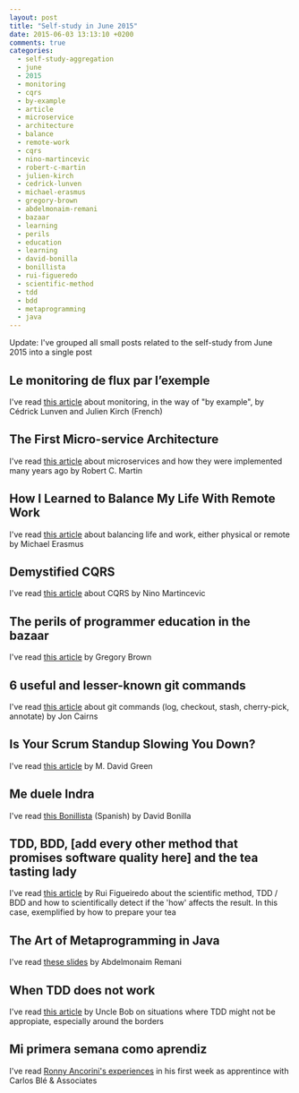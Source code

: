 ```yaml
---
layout: post
title: "Self-study in June 2015"
date: 2015-06-03 13:13:10 +0200
comments: true
categories: 
  - self-study-aggregation
  - june
  - 2015
  - monitoring
  - cqrs
  - by-example
  - article
  - microservice
  - architecture
  - balance
  - remote-work
  - cqrs
  - nino-martincevic
  - robert-c-martin
  - julien-kirch
  - cedrick-lunven
  - michael-erasmus
  - gregory-brown
  - abdelmonaim-remani
  - bazaar
  - learning
  - perils
  - education
  - learning
  - david-bonilla
  - bonillista
  - rui-figueredo
  - scientific-method
  - tdd
  - bdd
  - metaprogramming
  - java
---
```


Update: I've grouped all small posts related to the self-study from June 2015
into a single post


## Le monitoring de flux par l’exemple

I've read [this article][le-monitoring-de-flux-par-lexemple] about monitoring, in the way of "by example", by Cédrick Lunven and Julien Kirch (French)

[le-monitoring-de-flux-par-lexemple]: http://blog.octo.com/le-monitoring-de-flux-par-lexemple/


## The First Micro-service Architecture

I've read [this article][TheFirstMicroserviceArchitecture] about microservices and how they were implemented many years ago by Robert C. Martin

[TheFirstMicroserviceArchitecture]: http://blog.cleancoder.com/uncle-bob/2015/05/28/TheFirstMicroserviceArchitecture.html

## How I Learned to Balance My Life With Remote Work

I've read [this article][balancing-life-remote-work] about balancing life and work, either physical or remote by Michael Erasmus

[balancing-life-remote-work]: https://open.bufferapp.com/remote-work/?utm_content=bufferaa5a2&utm_medium=social&utm_source=twitter.com&utm_campaign=buffer

## Demystified CQRS

I've read [this article][demistified-cqrs] about CQRS by Nino Martincevic

[demistified-cqrs]: https://blog.codecentric.de/en/2015/05/demystified-cqrs/?utm_content=buffer35b18&utm_medium=social&utm_source=twitter.com&utm_campaign=buffer

## The perils of programmer education in the bazaar

I've read [this article][the-perils-of-programmer-education-in-the-bazaar] by Gregory Brown

[the-perils-of-programmer-education-in-the-bazaar]: http://blog.practicingruby.com/2015/06/04/the-perils-of-programmer-education-in-the-bazaar/

## 6 useful and lesser-known git commands

I've read [this article][useful-commands-git] about git commands (log, checkout, stash, cherry-pick, annotate) by Jon Cairns

[useful-commands-git]: http://blog.joncairns.com/2015/05/6-useful-and-lesser-known-git-commands/

## Is Your Scrum Standup Slowing You Down?

I've read [this article][standup-slowing-you-down] by M. David Green 

[standup-slowing-you-down]: http://www.sitepoint.com/scrum-standup-slowing-down/

## Me duele Indra

I've read [this Bonillista][me-duele-indra] (Spanish) by David Bonilla

[me-duele-indra]: http://us2.campaign-archive2.com/?u=374c664073e1a1fa3deca53b4&id=67ce79e01b

## TDD, BDD, [add every other method that promises software quality here] and the tea tasting lady

I've read [this article](https://blinkingcaret.wordpress.com/2012/10/02/tdd-bdd-add-every-other-method-that-promises-software-quality-here-and-the-tea-tasting-lady/) by Rui Figueiredo about the scientific method, TDD / BDD and how to scientifically detect if the 'how' affects the result. In this case, exemplified by how to prepare your tea

## The Art of Metaprogramming in Java

I've read [these slides][metaprogramming-java] by Abdelmonaim Remani

[metaprogramming-java]: http://www.slideshare.net/PolymathicCoder/the-art-of-metaprogramming-in-java

## When TDD does not work

I've read [this article][when-tdd-does-not-work] by Uncle Bob on situations where TDD might not be appropiate, especially around the borders

[when-tdd-does-not-work]: https://blog.8thlight.com/uncle-bob/2014/04/30/When-tdd-does-not-work.html

## Mi primera semana como aprendiz

I've read [Ronny Ancorini's experiences][ronny-ancorini-apprenticeship] in his first week as apprentince with Carlos Blé & Associates

[ronny-ancorini-apprenticeship]: http://ronnyancorini.es/blog/index.php/2015/06/08/mi-primera-semana-como-aprendiz/
